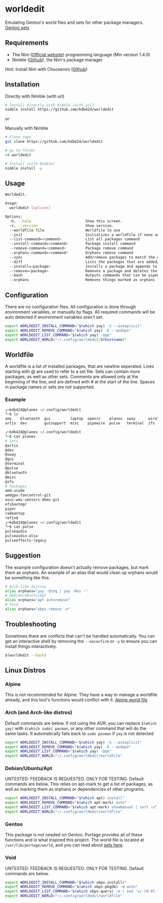 # worldedit
Emulating Gentoo's world files and sets for other package managers.
[Gentoo sets](https://wiki.gentoo.org/wiki//etc/portage/sets)

## Requirements

- The Nim ([Official website](https://nim-lang.org/)) programming language (Min version 1.4.0)
- Nimble ([Github](https://github.com/nim-lang/nimble)), the Nim's package manager

Hint: Install Nim with Choosenim ([Github](https://github.com/dom96/choosenim))

## Installation
Directly with Nimble (with url)

```bash
# Install directly with Nimble (with url)
nimble install https://github.com/kdb424/worldedit
```

or

Manually with Nimble

```bash
# Clone repo
git clone https://github.com/kdb424/worldedit

# go to folder
cd worldedit

# Install (with Nimble)
nimble install -y
```

## Usage
```bash
Worldedit.

Usage:
  worldedit [options]

Options:
  -h, --help                         Show this screen.
  -v, --version                      Show version.
  --worldfile file                   Worldfile to use
  --init                             Initializes a worldfile if none are provided
  --list-command=<command>           List all packages command
  --install-command=<command>        Package install command
  --remove-command=<command>         Package remove command
  --orphans-command=<command>        Orphans remove command
  --sync                             Add/remove packages to match the worldfile
  --diff                             Lists the packages that are added/removed
  --install=<package>                Installs a package and appends to the worldfile
  --remove=<package>                 Removes a package and deletes the entry in the worldfile [WIP]
  --bash                             Outputs commands that can be piped into bash
  --orphans                          Removes things marked as orphans from your system
```

## Configuration
There are no configuration files. All configuration is done through environment
variables, or manually by flags. All required commands will be auto detected if
environment variables aren't set.

```bash
export WORLDEDIT_INSTALL_COMMAND="$(which yay) -S --asexplicit"
export WORLDEDIT_REMOVE_COMMAND="$(which yay) -D --asdeps"
export WORLDEDIT_LIST_COMMAND="$(which yay) -Qqe"
export WORLDEDIT_WORLD="~/.config/worldedit/$(hostname)"
```

## Worldfile
A worldfile is a list of installed packages, that are newline seperated.
Lines starting with @ are used to refer to a set file. Sets can contain
more packages, as well as other sets. Comments are allowed only at the
beginning of the line, and are defined with # at the start of the line.
Spaces in package names or sets are not supported.

### Example
```bash
╭─kdb424@planex ~/.config/worldedit
╰─$ ls
amy    bluetooth  gui         laptop  openrc    planex  sway      wireless
artix  dev        guisupport  misc    pipewire  pulse   terminal  zfs

╭─kdb424@planex ~/.config/worldedit
╰─$ cat planex
# Sets
@artix
@dev
@sway
@gui
@terminal
@pulse
@bluetooth
@misc
@zfs
# Packages
amd-ucode
amdgpu-fancontrol-git
asus-wmi-sensors-dkms-git
efibootmgr
piper
radeontop
refind
╭─kdb424@planex ~/.config/worldedit
╰─$ cat pulse
pulseaudio
pulseaudio-alsa
pulseeffects-legacy
```

## Suggestion
The example configuration doesn't actually remove packages, but mark them
as orphans. An example of an alias that would clean up orphans would be
something like this.
```bash
# Arch-like distros
alias orphans="yay -Qtdq | yay -Rns -"
# Debian/Ubuntu/Apt
alias orphans="apt autoremove"
# Void
alias orphans="xbps-remove -o"
```

## Troubleshooting
Sometimes there are conflicts that can't be handled automatically. You can
get an interactive shell by removing the `--noconfirm` or `-y` to ensure you can
install things interactively.
```bash
$(worldedit --bash)﻿
```

## Linux Distros

### Alpine
This is not recommended for Alpine. They have a way to manage a worldfile
already, and this tool's functions would conflict with it.
[Alpine world file](https://docs.alpinelinux.org/user-handbook/0.1a/Working/apk.html#_world) 

### Arch (and Arch-like distros)
Default commands are below. If not using the AUR, you can replace `$(which yay)` with
`$(which sudo) pacman`, or any other command that will do the same tasks. It automatically
falls back to `sudo pacman` if `yay` is not detected
```bash
export WORLDEDIT_INSTALL_COMMAND="$(which yay) -S --asexplicit"
export WORLDEDIT_REMOVE_COMMAND="$(which yay) -D --asdeps"
export WORLDEDIT_LIST_COMMAND="$(which yay) -Qqe"
export WORLDEDIT_WORLD="~/.config/worldedit/worldfile"
```

### Debian/Ubuntu/Apt
UNTESTED: FEEDBACK IS REQUESTED. ONLY FOR TESTING.
Default commands are below. This relies on apt-mark to get a list of packages, as well as
marking them as orphans or dependencies of other programs.
```bash
export WORLDEDIT_INSTALL_COMMAND="$(which apt) install"
export WORLDEDIT_REMOVE_COMMAND="$(which apt-mark) auto"
export WORLDEDIT_LIST_COMMAND="$(which apt-mark) showmanual | sort -u"
export WORLDEDIT_WORLD="~/.config/worldedit/worldfile"
```

### Gentoo
This package is not needed on Gentoo. Portage provides all of these functions
and is what inspired this project. The world file is located at 
`/var/lib/portage/world`, and you can read about 
[sets here](https://wiki.gentoo.org/wiki//etc/portage/sets).

### Void
UNTESTED: FEEDBACK IS REQUESTED. ONLY FOR TESTING.
Default commands are below.
```bash
export WORLDEDIT_INSTALL_COMMAND="$(which xbps-install)"
export WORLDEDIT_REMOVE_COMMAND="$(which xbps-pkgdb) -m auto"
export WORLDEDIT_LIST_COMMAND="$(which xbps-query) -m | sed 's/-[0-9].*//g"
export WORLDEDIT_WORLD="~/.config/worldedit/worldfile"
```
